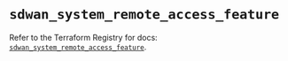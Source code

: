 # `sdwan_system_remote_access_feature`

Refer to the Terraform Registry for docs: [`sdwan_system_remote_access_feature`](https://registry.terraform.io/providers/ciscodevnet/sdwan/0.8.0/docs/resources/system_remote_access_feature).
